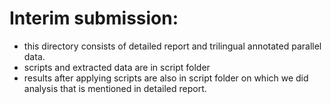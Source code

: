 # Interim submission:


* this directory consists of detailed report and trilingual annotated parallel data. 
* scripts and extracted data are in script folder
* results after applying scripts are also in script folder on which we did analysis that is mentioned in detailed report. 